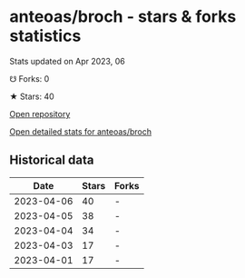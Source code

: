 # anteoas/broch - stars & forks statistics

Stats updated on Apr 2023, 06

☋ Forks: 0

★ Stars: 40

[Open repository](https://github.com/anteoas/broch)

[Open detailed stats for anteoas/broch](https://reviewgithub.com/rep/anteoas/broch)

## Historical data
| Date | Stars | Forks |
|------|-------|-------|
| 2023-04-06 | 40 | - | 
| 2023-04-05 | 38 | - | 
| 2023-04-04 | 34 | - | 
| 2023-04-03 | 17 | - | 
| 2023-04-01 | 17 | - | 

